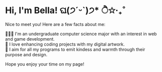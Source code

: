 # Hi, I'm Bella! ଘ(੭ˊᵕˋ)੭* ੈ✩‧₊˚

Nice to meet you! Here are a few facts about me:

👩🏻‍💻 I'm an undergraduate computer science major with an interest in web and game development.  
🎨 I love enhancing coding projects with my digital artwork.  
🫶 I aim for all my programs to emit kindess and warmth through their purpose and design.  

Hope you enjoy your time on my page!
